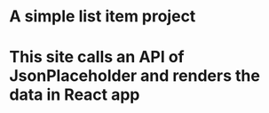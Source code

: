# A simple list item project
# This site calls an API of JsonPlaceholder and renders the data in React app
